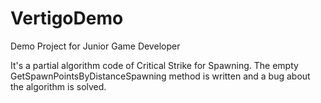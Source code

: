 # VertigoDemo
Demo Project for Junior Game Developer

It's a partial algorithm code of Critical Strike for Spawning. 
The empty GetSpawnPointsByDistanceSpawning method is written and a bug about the algorithm is solved.
